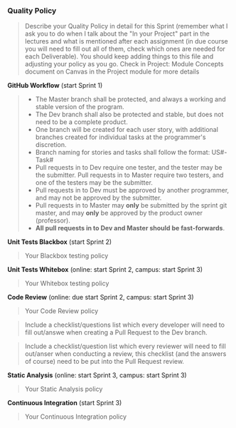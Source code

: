 ### Quality Policy
> Describe your Quality Policy in detail for this Sprint (remember what I ask you to do when I talk about the "In your Project" part in the lectures and what is mentioned after each assignment (in due course you will need to fill out all of them, check which ones are needed for each Deliverable). You should keep adding things to this file and adjusting your policy as you go.
> Check in Project: Module Concepts document on Canvas in the Project module for more details 

**GitHub Workflow** (start Sprint 1)
  > - The Master branch shall be protected, and always a working and stable version of the program.
  > - The Dev branch shall also be protected and stable, but does not need to be a complete product.
  > - One branch will be created for each user story, with additional branches created for individual tasks at the programmer's discretion.
  > - Branch naming for stories and tasks shall follow the format: US#-Task#
  > - Pull requests in to Dev require one tester, and the tester may be the submitter. Pull requests in to Master require two testers, and one of the testers may be the submitter.
  > - Pull requests in to Dev must be approved by another programmer, and may not be approved by the submitter.
  > - Pull requests in to Master may **only** be submitted by the sprint git master, and may **only** be approved by the product owner (professor). 
  > - **All pull requests in to Dev and Master should be fast-forwards**.

**Unit Tests Blackbox** (start Sprint 2)
  > Your Blackbox testing policy 

 **Unit Tests Whitebox** (online: start Sprint 2, campus: start Sprint 3)
  > Your Whitebox testing policy 

**Code Review** (online: due start Sprint 2, campus: start Sprint 3)
  > Your Code Review policy   

  > Include a checklist/questions list which every developer will need to fill out/answe when creating a Pull Request to the Dev branch. 

  > Include a checklist/question list which every reviewer will need to fill out/anser when conducting a review, this checklist (and the answers of course) need to be put into the Pull Request review.

**Static Analysis**  (online: start Sprint 3, campus: start Sprint 3)
  > Your Static Analysis policy   

**Continuous Integration**  (start Sprint 3)
  > Your Continuous Integration policy
